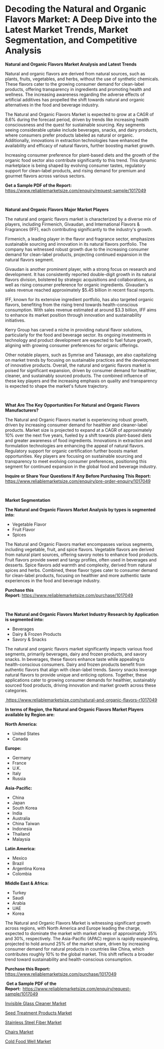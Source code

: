 <p><h1>Decoding the Natural and Organic Flavors Market: A Deep Dive into the Latest Market Trends, Market Segmentation, and Competitive Analysis</h1></p><p><strong>Natural and Organic Flavors Market Analysis and Latest Trends</strong></p>
<p><p>Natural and organic flavors are derived from natural sources, such as plants, fruits, vegetables, and herbs, without the use of synthetic chemicals. These flavors cater to the growing consumer demand for clean-label products, offering transparency in ingredients and promoting health and wellness. The increasing awareness regarding the adverse effects of artificial additives has propelled the shift towards natural and organic alternatives in the food and beverage industry.</p><p>The Natural and Organic Flavors Market is expected to grow at a CAGR of 8.6% during the forecast period, driven by trends like increasing health consciousness and the quest for sustainable sourcing. Key segments seeing considerable uptake include beverages, snacks, and dairy products, where consumers prefer products labeled as natural or organic. Additionally, innovations in extraction technologies have enhanced the availability and efficacy of natural flavors, further boosting market growth. </p><p>Increasing consumer preference for plant-based diets and the growth of the organic food sector also contribute significantly to this trend. This dynamic marketplace is being shaped by evolving consumer tastes, regulatory support for clean-label products, and rising demand for premium and gourmet flavors across various sectors.</p></p>
<p><strong>Get a Sample PDF of the Report:&nbsp;</strong> <a href="https://www.reliablemarketsize.com/enquiry/request-sample/1017049">https://www.reliablemarketsize.com/enquiry/request-sample/1017049</a></p>
<p>&nbsp;</p>
<p><strong>Natural and Organic Flavors Major Market Players</strong></p>
<p><p>The natural and organic flavors market is characterized by a diverse mix of players, including Firmenich, Givaudan, and International Flavors & Fragrances (IFF), each contributing significantly to the industry's growth. </p><p>Firmenich, a leading player in the flavor and fragrance sector, emphasizes sustainable sourcing and innovation in its natural flavors portfolio. The company has witnessed robust growth due to the increasing consumer demand for clean-label products, projecting continued expansion in the natural flavors segment.</p><p>Givaudan is another prominent player, with a strong focus on research and development. It has consistently reported double-digit growth in its natural flavors division, bolstered by strategic acquisitions and collaborations, as well as rising consumer preference for organic ingredients. Givaudan's sales revenue reached approximately $5.45 billion in recent fiscal reports.</p><p>IFF, known for its extensive ingredient portfolio, has also targeted organic flavors, benefiting from the rising trend towards health-conscious consumption. With sales revenue estimated at around $3.3 billion, IFF aims to enhance its market position through innovation and sustainability initiatives.</p><p>Kerry Group has carved a niche in providing natural flavor solutions, particularly for the food and beverage sector. Its ongoing investments in technology and product development are expected to fuel future growth, aligning with growing consumer preferences for organic offerings.</p><p>Other notable players, such as Symrise and Takasago, are also capitalizing on market trends by focusing on sustainable practices and the development of innovative products. Overall, the natural and organic flavors market is poised for significant expansion, driven by consumer demand for healthier, cleaner, and sustainably sourced products. The combined influence of these key players and the increasing emphasis on quality and transparency is expected to shape the market's future trajectory.</p></p>
<p>&nbsp;</p>
<p><strong>What Are The Key Opportunities For Natural and Organic Flavors Manufacturers?</strong></p>
<p><p>The Natural and Organic Flavors market is experiencing robust growth, driven by increasing consumer demand for healthier and cleaner-label products. Market size is projected to expand at a CAGR of approximately 10% over the next five years, fueled by a shift towards plant-based diets and greater awareness of food ingredients. Innovations in extraction and formulation technologies are enhancing the appeal of natural flavors. Regulatory support for organic certification further boosts market opportunities. Key players are focusing on sustainable sourcing and transparency to meet evolving consumer preferences, positioning this segment for continued expansion in the global food and beverage industry.</p></p>
<p><strong>Inquire or Share Your Questions If Any Before Purchasing This Report:</strong> <a href="https://www.reliablemarketsize.com/enquiry/pre-order-enquiry/1017049">https://www.reliablemarketsize.com/enquiry/pre-order-enquiry/1017049</a></p>
<p>&nbsp;</p>
<p><strong>Market Segmentation</strong></p>
<p><strong>The Natural and Organic Flavors Market Analysis by types is segmented into:</strong></p>
<p><ul><li>Vegetable Flavor</li><li>Fruit Flavor</li><li>Spices</li></ul></p>
<p><p>The Natural and Organic Flavors market encompasses various segments, including vegetable, fruit, and spice flavors. Vegetable flavors are derived from natural plant sources, offering savory notes to enhance food products. Fruit flavors provide sweet and tangy profiles, often used in beverages and desserts. Spice flavors add warmth and complexity, derived from natural spices and herbs. Combined, these flavor types cater to consumer demand for clean-label products, focusing on healthier and more authentic taste experiences in the food and beverage industry.</p></p>
<p><strong>Purchase this Report:&nbsp;</strong><a href="https://www.reliablemarketsize.com/purchase/1017049">https://www.reliablemarketsize.com/purchase/1017049</a></p>
<p>&nbsp;</p>
<p><strong>The Natural and Organic Flavors Market Industry Research by Application is segmented into:</strong></p>
<p><ul><li>Beverages</li><li>Dairy & Frozen Products</li><li>Savory & Snacks</li></ul></p>
<p><p>The natural and organic flavors market significantly impacts various food segments, primarily beverages, dairy and frozen products, and savory snacks. In beverages, these flavors enhance taste while appealing to health-conscious consumers. Dairy and frozen products benefit from authentic flavors that align with clean-label trends. Savory snacks leverage natural flavors to provide unique and enticing options. Together, these applications cater to growing consumer demands for healthier, sustainably sourced food products, driving innovation and market growth across these categories.</p></p>
<p><a href="https://www.reliablemarketsize.com/natural-and-organic-flavors-r1017049">&nbsp;https://www.reliablemarketsize.com/natural-and-organic-flavors-r1017049</a></p>
<p><strong>In terms of Region, the Natural and Organic Flavors Market Players available by Region are:</strong></p>
<p>
    <p> <strong> North America: </strong>
        <ul>
            <li>United States</li>
            <li>Canada</li>
        </ul>
        </p> 
    <p> <strong> Europe: </strong>
        <ul>
            <li>Germany</li>
            <li>France</li>
            <li>U.K.</li>
            <li>Italy</li>
            <li>Russia</li>
        </ul>
        </p> 
    <p> <strong> Asia-Pacific: </strong>
        <ul>
            <li>China</li>
            <li>Japan</li>
            <li>South Korea</li>
            <li>India</li>
            <li>Australia</li>
            <li>China Taiwan</li>
            <li>Indonesia</li>
            <li>Thailand</li>
            <li>Malaysia</li>
        </ul>
        </p> 
    <p> <strong> Latin America: </strong>
        <ul>
            <li>Mexico</li>
            <li>Brazil</li>
            <li>Argentina Korea</li>
            <li>Colombia</li>
        </ul>
        </p> 
    <p> <strong> Middle East & Africa: </strong>
        <ul>
            <li>Turkey</li>
            <li>Saudi</li>
            <li>Arabia</li>
            <li>UAE</li>
            <li>Korea</li>
        </ul>
    </p>
    </p>
<p><p>The Natural and Organic Flavors Market is witnessing significant growth across regions, with North America and Europe leading the charge, expected to dominate the market with market shares of approximately 35% and 30%, respectively. The Asia-Pacific (APAC) region is rapidly expanding, projected to hold around 25% of the market share, driven by increasing consumer demand for natural products in countries like China, which contributes roughly 10% to the global market. This shift reflects a broader trend toward sustainability and health-conscious consumption.</p></p>
<p><strong>Purchase this Report: </strong><a href="https://www.reliablemarketsize.com/purchase/1017049">https://www.reliablemarketsize.com/purchase/1017049</a></p>
<p>&nbsp;<strong>Get a Sample PDF of the Report:&nbsp;&nbsp;</strong><a href="https://www.reliablemarketsize.com/enquiry/request-sample/1017049">https://www.reliablemarketsize.com/enquiry/request-sample/1017049</a></p>
<p><strong></strong></p>
<p><p><a href="https://issuu.com/reportprime-2/docs/invisible-glass-cleaner-market-size_a1f570f490ad30">Invisible Glass Cleaner Market</a></p><p><a href="https://medium.com/@eliasman59/the-global-seed-treatment-products-market-is-a-dynamic-and-growing-industry-8b91a88d2344">Seed Treatment Products Market</a></p><p><a href="https://medium.com/@eliasman59/the-global-market-overview-of-the-stainless-steel-fiber-market-provides-a-unique-perspective-on-8f9f19a5c86c">Stainless Steel Fiber Market</a></p><p><a href="https://www.linkedin.com/pulse/analyzing-chairs-market-dynamics-growth-drivers-forecasted-period-wob5e?trackingId=yYHSLQNJTwyO45fIar%2Fm9g%3D%3D">Chairs Market</a></p><p><a href="https://issuu.com/reportprime-2/docs/cold-food-well-market-size-2030.ppt_0543882e0acd53">Cold Food Well Market</a></p></p>